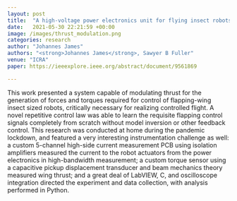 ```yaml
---
layout: post
title:  "A high-voltage power electronics unit for flying insect robots that can modulate wing thrust"
date:   2021-05-30 22:21:59 +00:00
image: /images/thrust_modulation.png
categories: research
author: "Johannes James"
authors: "<strong>Johannes James</strong>, Sawyer B Fuller"
venue: "ICRA"
paper: https://ieeexplore.ieee.org/abstract/document/9561869

---
```

This work presented a system capable of modulating thrust for the generation of forces and torques required for control of flapping-wing insect sized robots, critically necessary for realizing controlled flight. A novel repetitive control law was able to learn the requisite flapping control signals completely from scratch without model inversion or other feedback control. This research was conducted at home during the pandemic lockdown, and featured a very interesting instrumentation challenge as well: a custom 5-channel high-side current measurement PCB using isolation amplifiers measured the current to the robot actuators from the power electronics in high-bandwidth measurement; a custom torque sensor using a capacitive pickup displacement transducer and beam mechanics theory measured wing thrust; and a great deal of LabVIEW, C, and oscilloscope integration directed the experiment and data collection, with analysis performed in Python.